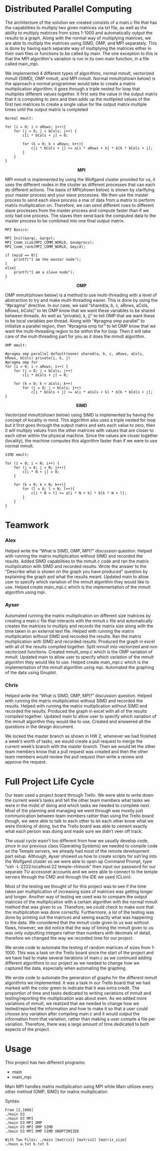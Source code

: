 # Distributed Parallel Computing
The architecture of the solution we created consists of a main.c file that has the capabilities to multiply two given matrices via txt file, as well as the ability to multiply matrices from sizes 1-1000 and automatically output the results to a graph. Along with the normal way of multiplying matrices, we are able to multiply the matrices using SIMD, OMP, and MPI separately. This is done by having each separate way of multiplying the matrices either in their own files or functions to be called by main. The one exception to this is that the MPI algorithm's variation is run in its own main function, in a file called main_mpi.  

We implemented 4 different types of algorithms, normal mmult, vectorized mmult (SIMD), OMP mmult, and MPI mmult. Normal mmult(shown below) is the approach a normal programmer would take to create a matrix multiplication algorithm; it goes through a triple nested for loop that multiplies different values together. It first sets the value in the output matrix that it is computing to zero and then adds up the multiplied values of the first two matrices to create a single value for the output matrix multiple times until the output matrix is completed

	Normal mmult:
	
	for (i = 0; i < aRows; i++){
		for (j = 0; j < bCols; j++) {
			c[i * bCols + j] = 0;

			for (k = 0; k < aRows; k++){
				c[i * bCols + j] += a[i * aRows + k] * b[k * bCols + j];
			}
		}
	}

<p align="center">
<b>MPI</b>
</p>
<p>MPI mmult is implemented by using the Wolfgand cluster provided for us, it uses the different nodes in the cluster as different processes that can each do different actions. The basis of MPI(shown below) is shown by clarifying your master process and your slave processes. We then use the master process to send each slave process a row of data from a matrix to perform matrix multiplication on. Therefore, we can send different rows to different slave processes from the master process and compute faster than if we only had one process. The slaves then send back the computed data to the master process to be combined into one final output matrix.</p>
	
	MPI Basics:
	
	MPI_Init(&argc, &argv);
	MPI_Comm_size(MPI_COMM_WORLD, &numprocs);
	MPI_Comm_rank(MPI_COMM_WORLD, &myid);
	
	if (myid == 0){
		printf("I am the master node");
	}
	else{
		printf("I am a slave node");
	}

<p align="center">
<b>OMP</b>
</p>
<p>OMP mmult(shown below) is a method to use multi-threading with a level of abstraction to try and make multi-threading easier. This is done by using the “#pragma” directive. In our case, we said “shared(a, b, c, aRows, aCols, bRows, bCols)” to let OMP know that we want these variables to be shared between threads. As well as “private(i, k, j)” to tell OMP that we want these to be local variables per thread. Along with “#pragma omp parallel” to initialize a parallel region, then “#pragma omp for” to let OMP know that we want the multi-threading region to be within the for loop. Then it will take care of the mult-threading part for you as it does the mmult algorithm.</p>

	OMP mmult:
	
	#pragma omp parallel default(none) shared(a, b, c, aRows, aCols, bRows, bCols) private(i, k, j)
	#pragma omp for
	for (i = 0; i < aRows; i++) {
		for (j = 0; j < bCols; j++)
			c[i * bCols + j] = 0;
            
		for (k = 0; k < aCols; k++)
			for (j = 0; j < bCols; j++)
				c[i * bCols + j] += a[i * aCols + k] * b[k * bCols + j];
	}

<p align="center">
<b>SIMD</b>
</p>
<p>Vectorized mmult(shown below) using SIMD is implemented by having the concept of locality in mind. This algorithm also uses a triple nested for loop but it first goes through the output matrix and sets each value to zero, then it will multiply values from the other matrices with values that are closer to each other within the physical machine. Since the values are closer together (locality), the machine computes this algorithm faster than if we were to use normal mmult.</p>

	SIMD mmult:
	
	for (i = 0; i < N; i++) {
		for (j = 0; j < N; j++){
			c[i * N + j] = 0;
		}
		
		for (k = 0; k < N; k++){
			for (l = 0; l < N; l++){
				c[i * N + l] += a[i * N + k] * b[k * N + l];
			}	
		}
	}

# Teamwork
### Alex
Helped write the “What is SIMD, OMP, MPI?” discussion question. Helped with running the matrix multiplication without SIMD and recorded the results. Added SIMD capabilities to the mmult.c code and ran the matrix multiplication with SIMD and recorded results. Wrote the answer to the “Describe what is shown on the graph you have produced” question by explaining the graph and what the results meant. Updated main to allow user to specify which variation of the mmult algorithm they would like to use. Helped create main_mpi.c which is the implementation of the mmult algorithm using mpi. 

### Ayser
Automated running the matrix multiplication on different size matrices by creating a main.c file that interacts with the mmult.c file and automatically creates the matrices to multiply and records the matrix size along with the time taken in an external text file. Helped with running the matrix multiplication without SIMD and recorded the results. Ran the matrix multiplication with SIMD and recorded results. Produced the graph in excel with all of the results compiled together. Split mmult into vectorized and non vectorized functions. Created mmult_omp.c which is the OMP variation of mmult. Updated main to allow user to specify which variation of the mmult algorithm they would like to use. Helped create main_mpi.c which is the implementation of the mmult algorithm using mpi. Automated the graphing of the data using Gnuplot. 

### Chris
Helped write the “What is SIMD, OMP, MPI?” discussion question. Helped with running the matrix multiplication without SIMD and recorded the results. Helped with running the matrix multiplication without SIMD and recorded the results. Produced the graph in excel with all of the results compiled together. Updated main to allow user to specify which variation of the mmult algorithm they would like to use. Created and answered all the questions in the design document.

We locked the master branch as shown in HW 2, whenever we had finished a week’s worth of tasks, we would create a pull request to merge the current week’s branch with the master branch. Then we would let the other team members know that a pull request was created and then the other team members would review the pull request then write a review and approve the request. 

# Full Project Life Cycle
Our team used a project board through Trello. We were able to write down the current week’s tasks and tell the other team members what tasks we were in the midst of doing and which tasks we needed to complete next. Most of the planning and managing we went through was mostly just communication between team members rather than using the Trello board though, we were able to talk to each other to let each other know what we were thinking of doing, but the Trello board was able to cement exactly what each person was doing and made sure we didn’t veer off track.

The usual cycle wasn’t too different from how we usually develop code, since in our previous class (Operating Systems) we needed to compile code on the Temple servers, we already had most of the remote development part setup. Although, Ayser showed us how to create scripts for ssh’ing into the Wolfgand cluster so we were able to open up Command Prompt, type “ssh -L 2222:localhost:22 temple-chinook” then input our password for our separate TU accessnet accounts and we were able to connect to the temple servers through the CMD and through the IDE we used (CLion). 

Most of the testing we thought of for this project was to see if the time taken per multiplication of increasing sizes of matrices was getting longer and longer. Another way of testing we used was to compare the output matrices of the multiplication with a certain algorithm with the normal mmult method that was given to us. Therefore, we could check to make sure that the multiplication was done correctly. Furthermore, a lot of the testing was done by printing out the matrices and seeing exactly what was happening to the data. We considered that the mmult code given to us was without flaws, however, we did notice that the way of timing the mmult given to us was only outputting integers rather than numbers with decimals of detail, therefore we changed the way we recorded time for our project.

We wrote code to automate the testing of random matrices of sizes from 1-1000. This was a task on the Trello board since the start of the project and we have had to make several iterations of main.c as we continued adding different algorithms to our project as we needed to change how we captured the data, especially when automating the graphing. 

We wrote code to automate the generation of graphs for the different mmult algorithms we implemented. It was a task in our Trello board that we had marked with the color green to indicate that it was extra credit.
The proportion of time and tasks dedicated to writing variations of mmult and testing/reporting the multiplication was about even. As we added more variations of mmult, we realized that we needed to change how we tested/reported the information and how to make it so that a user could choose any variation after compiling main.c and it would output the information from that variation, rather than making a user compile a file per variation. Therefore, there was a large amount of time dedicated to both aspects of the project.

# Usage
This project has two different programs:  
* main
* main_mpi

Main MPI handles matrix multiplication using MPI while Main utilizes every other method (OMP, SIMD) for matrix multiplication

Syntax:

	From [2,1000]
	./main O3
	./main O3 MPI
	./main O3 MPI OMP
	./main O3 MPI OMP SIMD
	./main O3 MPI OMP SIMD UNOPTIMIZED
	
	With Two Files: ./main [matrix1] [matrix2] [matrix_size]
	./main a.txt b.txt 5

